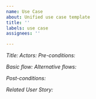 ```yaml
---
name: Use Case
about: Unified use case template
title: ''
labels: use case
assignees: ''

---
```


*_Title:_*
*_Actors:_*
*_Pre-conditions:_*

*_Basic flow:_*
*_Alternative flows:_*

*_Post-conditions:_*


*_Related User Story:_*
